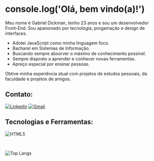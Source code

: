 # console.log('Olá, bem vindo(a)!')

  Meu nome é Gabriel Dickman, tenho 23 anos e sou um desenvolvedor Front-End. Sou apaixonado por tecnologia, progamação e design de interfaces.
  
  - Adotei JavaScript como minha linguagem foco. 
  - Bacharel em Sistemas de Informação. 
  - Buscando sempre absorver o máximo de conhecimento possível.  
  - Sempre disposto a aprender e conhecer novas ferramentas. 
  - Apreço especial por ensinar pessoas. 
  
  Obtive minha experiência atual com projetos de estudos pessoais, da faculdade e projetos de amigos.

## Contato:

[![Linkedin](https://img.shields.io/badge/LinkedIn-0077B5?style=for-the-badge&logo=linkedin&logoColor=white
)](https://www.linkedin.com/in/gabriel-dickman-04b6a424b/)
[![Gmail](https://img.shields.io/badge/Gmail-D14836?style=for-the-badge&logo=gmail&logoColor=white)](mailto:gabrieldickman33@gmail.com)
<br>

## Tecnologias e Ferramentas:

![HTML5](https://skillicons.dev/icons?i=html,css,js,react,nodejs,ts,express,bootstrap,figma,postgres,mysql,prisma,github)

<br>

![Top Langs](https://github-readme-stats.vercel.app/api/top-langs/?username=gabrieldickman&layout=compact)


